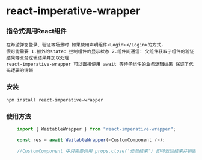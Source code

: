 # react-imperative-wrapper

### 指令式调用React组件
    在希望弹窗登录、验证等场景时 如果使用声明组件<Login></Login>的方式，
    很可能需要 1.额外的state: 控制组件的显示状态 2.组件间通信: 父组件获取子组件的验证结果等业务逻辑结果并加以处理
    react-imperative-wrapper 可以直接使用 await 等待子组件的业务逻辑结果 保证了代码逻辑的清晰

### 安装
    npm install react-imperative-wrapper
### 使用方法
```typescript
    import { WaitableWrapper } from "react-imperative-wrapper";

    const res = await WaitableWrapper(<CustomComponent />);

    //CustomComponent 中只需要调用 props.close('任意结果') 即可返回结果并销毁

```